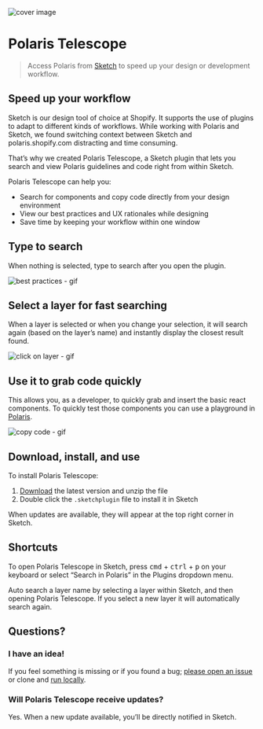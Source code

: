 ![cover image](https://user-images.githubusercontent.com/8864990/34141733-30476ca2-e451-11e7-92ab-a779e31d6a34.png)


# Polaris Telescope

> Access Polaris from [Sketch](https://sketchapp.com/) to speed up your design or development workflow.

## Speed up your workflow

Sketch is our design tool of choice at Shopify. It supports the use of plugins to adapt to different kinds of workflows. While working with Polaris and Sketch, we found switching context between Sketch and polaris.shopify.com distracting and time consuming.

That’s why we created Polaris Telescope, a Sketch plugin that lets you search and view Polaris guidelines and code right from within Sketch.

Polaris Telescope can help you:

- Search for components and copy code directly from your design environment
- View our best practices and UX rationales while designing
- Save time by keeping your workflow within one window


## Type to search

When nothing is selected, type to search after you open the plugin.

![best practices - gif](https://user-images.githubusercontent.com/8864990/34141739-35e76d88-e451-11e7-8c58-dba554301e12.gif)

## Select a layer for fast searching

When a layer is selected or when you change your selection, it will search again (based on the layer’s name) and instantly display the closest result found.

![click on layer - gif](https://user-images.githubusercontent.com/8864990/34141748-46ab25a6-e451-11e7-850c-e33e1a051d87.gif)

## Use it to grab code quickly

This allows you, as a developer, to quickly grab and insert the basic react components. To quickly test those components you can use a playground in [Polaris](https://github.com/shopify/polaris).

![copy code - gif](https://user-images.githubusercontent.com/8864990/34141743-3c702c6c-e451-11e7-817a-6adb8661b50f.gif)

## Download, install, and use

To install Polaris Telescope:

1. [Download](https://github.com/Shopify/polaris-telescope/releases/latest/) the latest version and unzip the file
2. Double click the `.sketchplugin` file to install it in Sketch

When updates are available, they will appear at the top right corner in Sketch.

## Shortcuts

To open Polaris Telescope in Sketch, press <kbd>cmd</kbd> + <kbd>ctrl</kbd> + <kbd>p</kbd> on your keyboard or select “Search in Polaris” in the Plugins dropdown menu.

Auto search a layer name by selecting a layer within Sketch, and then opening Polaris Telescope. If you select a new layer it will automatically search again.

## Questions?

### I have an idea!

If you feel something is missing or if you found a bug; [please open an issue](https://github.com/Shopify/polaris-telescope/issues/new) or clone and [run locally](https://github.com/Shopify/polaris-telescope/blob/master/CONTRIBUTING.md#how-to-run-locally).

### Will Polaris Telescope receive updates?

Yes. When a new update available, you’ll be directly notified in Sketch.

